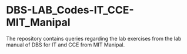 # DBS-LAB_Codes-IT_CCE-MIT_Manipal
The repository contains queries regarding the lab exercises from the lab manual of DBS for IT and CCE from MIT Manipal.

